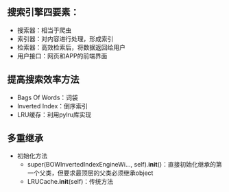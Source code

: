 ## 搜索引擎四要素：
- 搜索器：相当于爬虫
- 索引器：对内容进行处理，形成索引
- 检索器：高效检索后，将数据返回给用户
- 用户接口：网页和APP的前端界面

## 提高搜索效率方法
- Bags Of Words：词袋
- Inverted Index：倒序索引
- LRU缓存：利用pylru库实现

## 多重继承
- 初始化方法
  - super(BOWInvertedIndexEngineWi..., self).__init__()：直接初始化继承的第一个父类，但要求最顶层的父类必须继承object
  - LRUCache.__init__(self)：传统方法
